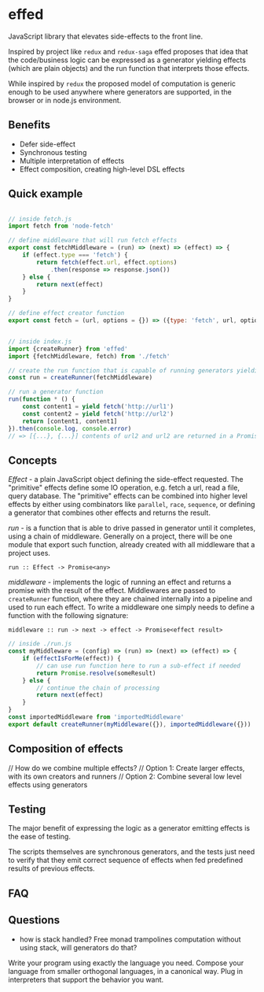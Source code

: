 # effed

JavaScript library that elevates side-effects to the front line.

Inspired by project like `redux` and `redux-saga` effed proposes that idea that the code/business logic can be
expressed as a generator yielding effects (which are plain objects) and the run function that interprets those effects.

While inspired by `redux` the proposed model of computation is generic enough to be used anywhere where generators
are supported, in the browser or in node.js environment.

## Benefits

* Defer side-effect
* Synchronous testing
* Multiple interpretation of effects
* Effect composition, creating high-level DSL effects

## Quick example

```javascript

// inside fetch.js
import fetch from 'node-fetch'

// define middleware that will run fetch effects
export const fetchMiddleware = (run) => (next) => (effect) => {
    if (effect.type === 'fetch') {
        return fetch(effect.url, effect.options)
            .then(response => response.json())
    } else {
        return next(effect)
    }
}

// define effect creator function
export const fetch = (url, options = {}) => ({type: 'fetch', url, options})


// inside index.js
import {createRunner} from 'effed'
import {fetchMiddleware, fetch) from './fetch'

// create the run function that is capable of running generators yielding fetch effects
const run = createRunner(fetchMiddleware)

// run a generator function
run(function * () {
    const content1 = yield fetch('http://url1')
    const content2 = yield fetch('http://url2')
    return [content1, content1]
}).then(console.log, console.error)
// => [{...}, {...}] contents of url2 and url2 are returned in a Promise

```

## Concepts

*Effect* - a plain JavaScript object defining the side-effect requested. The "primitive" effects define some IO
 operation, e.g. fetch a url, read a file, query database. The "primitive" effects can be combined into higher level
 effects by either using combinators like `parallel`, `race`, `sequence`, or defining a generator that combines
 other effects and returns the result.

*run* - is a function that is able to drive passed in generator until it completes, using a chain of middleware.
Generally on a project, there will be one module that export such function, already created with all middleware
that a project uses.

`run :: Effect -> Promise<any>`

*middleware* - implements the logic of running an effect and returns a promise with the result of the effect.
Middlewares are passed to `createRunner` function, where they are chained internally into a pipeline and used
to run each effect. To write a middleware one simply needs to define a function with the following signature:

`middleware :: run -> next -> effect -> Promise<effect result>`

```javascript
// inside ./run.js
const myMiddleware = (config) => (run) => (next) => (effect) => {
    if (effectIsForMe(effect)) {
        // can use run function here to run a sub-effect if needed
        return Promise.resolve(someResult)
    } else {
        // continue the chain of processing
        return next(effect)
    }
}
const importedMiddleware from 'importedMiddleware'
export default createRunner(myMiddleware({}), importedMiddleware({}))
```

## Composition of effects

// How do we combine multiple effects?
// Option 1: Create larger effects, with its own creators and runners
// Option 2: Combine several low level effects using generators

## Testing

The major benefit of expressing the logic as a generator emitting effects is the ease of testing.

The scripts themselves are synchronous generators, and the tests just need to verify that they emit correct sequence
of effects when fed predefined results of previous effects.

## FAQ

## Questions

* how is stack handled? Free monad trampolines computation without using stack, will generators do that?

Write your program using exactly the language you need.
Compose your language from smaller orthogonal languages, in a canonical way.
Plug in interpreters that support the behavior you want.
